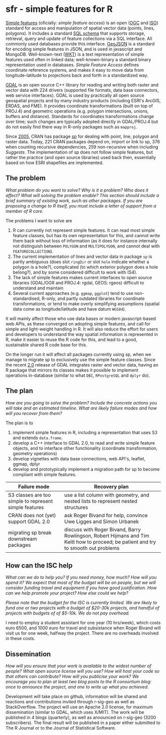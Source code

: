# sfr - simple features for R

[Simple features](https://en.wikipedia.org/wiki/Simple_Features) (oficially: _simple feature access_) is an open ([OGC](http://www.opengeospatial.org/standards/sfa) and [ISO](http://www.iso.org/iso/home/store/catalogue_tc/catalogue_detail.htm?csnumber=40114)) standard for access and manipulation of spatial vector data (points, lines, polygons). It includes a standard [SQL schema](http://www.opengeospatial.org/standards/sfs) that supports storage, retrieval, query and update of feature collections via a SQL interface. All commonly used databases provide this interface. [GeoJSON](http://geojson.org/) is a standard for encoding simple features in JSON, and is used in javascript and MongoDB. Well-known-text ([WKT](https://en.wikipedia.org/wiki/Well-known_text)) is a text representation of simple features used often in linked data; well-known-binary a standard binary representation used in databases. _Simple Feature Access_ defines coordinate reference systems, and makes it easy to move data from longitude-latitude to projections back and forth in a standardized way. 


[GDAL](http://gdal.org/) is an open source C++ library for reading and writing both raster and vector data with 224 drivers (supported file formats, data base connectors, web service interfaces). GDAL is used by practically all open source geospatial projects and by many industry products (including ESRI's ArcGIS, ERDAS, and FME). It provides coordinate transformations (built on top of PROJ.4) and geometric operations (e.g. polygon intersections, unions, buffers and distance). Standards for coordinates transformations change over time; such changes are typically adopted directly in GDAL/PROJ.4 but do not easily find there way in R-only packages such as `mapproj`.

Since [2005](https://stat.ethz.ch/pipermail/r-sig-geo/2005-April/000378.html), CRAN has package [sp](https://cran.r-project.org/web/packages/sp/) for dealing with point, line, polygon and raster data. Today, 221 CRAN packages depend on, import or link to sp, 376 when counting recursive dependencies, 259 non-recursive when including _Suggests_. The implementation of sp does not follow simple features, but rather the practice (and open source libraries) used back then, essentially based on how ESRI shapefiles are implemented.

<!---
[second edition](http://www.springer.com/statistics/life+sciences%2C+medicine+%26+health/book/978-1-4614-7617-7))
-->

## The problem
_What problem do you want to solve? Why is it a problem? Who does it affect? What will solving the problem enable? This section should include a brief summary of existing work, such as other packages. If you are proposing a change to R itself, you must include a letter of support from a member of R core._

The problems I want to solve are 

1. R can currently not represent simple features. It can read most simple feature classes, but has its own representation for this, and cannot write them back without loss of information (as it does for instance internally not distinguish between `POLYGON` and `MULTIPOLYGON`, and cannot deal with `FEATURECOLLECTION`).
2. The current implementation of lines and vector data in package `sp` is partly ambiguous (does slot `ringDir` or slot `hole` indicate whether a polygon is a hole?), complicated (to which exterior polygon does a hole belong?), and by some considered difficult to work with (S4).
3. The lack of simple features makes current interfaces to open source libraries (GDAL/OGR and PROJ.4: rgdal, GEOS: rgeos) difficult to understand and maintain
4. Several current approaches (e.g. `ggmap`, `ggplot`) tend to use non-standardised, R-only, and partly outdated libraries for coordinate transformations, or tend to make overly simplifying assumptions (spatial data come as longitude/latitude and have datum `WGS84`).

It will mainly affect those who use data bases or modern javascript-based web APIs, as these converged on adopting simple features, and call for simple and light-weight handling in R. It will also reduce the effort for users and developers to understand the way spatial information is represented in R, make it easier to reuse the R code for this, and lead to a good, sustainable shared R code base for this.

On the longer run it will affect all packages currently using sp, when we manage to migrate sp to exclusively use the simple feature classes. Since the recent [2.0](http://www.gdal.org/index.html) release of GDAL integrates raster and vector data, having an R package that mirrors its classes makes it possible to implement operations in-database (similar to what `DBI`, `RPostgreSQL` and `dplyr` do).

## The plan
_How are you going to solve the problem? Include the concrete actions you will take and an estimated timeline. What are likely failure modes and how will you recover from them?_

The plan is to 
1. implement simple features in R, including a representation that uses S3 and extends `data.frame`.
2. develop a C++ interface to GDAL 2.0, to read and write simple feature objects, and to interface other functionality (coordinate transformation, geometry operations)
3. develop vignettes with data base connections, web API's, leaflet, ggmap, dplyr
4. develop and prototypically implement a migration path for sp to become compliant with simple features.

|  Failure mode    |  Recovery plan     |
|------------------|--------------------|
| S3 classes are too simple to represent simple features | use a list column with geometry, and nested lists to represent nested structures | 
| CRAN does not (yet) support GDAL 2.0 | ask Roger Bivand for help, convince Uwe Ligges and Simon Urbanek |
| migrating sp break downstream packages | discuss with Roger Bivand, Barry Rowlingson, Robert Hijmans and Tim Keitt how to proceed; be patient and try to smooth out problems |



## How can the ISC help
_What can we do to help you? If you need money, how much? How will you spend it? We expect that most of the budget will be on people, but we will  consider funding travel and equipment if you have good justification. How can we help promote your project? How else could we help?_

_Please note that the budget for the ISC is currently limited. We are likely to fund one or two projects with a budget of $20-30k projects, and handful of projects with budgets of  of $5-10k. We do not pay overhead._


I need to employ a student assistant for one year (10 hrs/week),
which costs euro 6500, and 1000 euro for travel and subsistance
when Roger Bivand will visit us for one week, halfway the project.
There are no overheads involved in these costs.

## Dissemination

_How will you ensure that your work is available to the widest number of people? What open source license will you use? How will host your code so that others can contribute? How will you publicise your work? We encourage you to plan at least two blog posts to the R consortium blog: once to announce the project, and one to write up what you achieved._


Development will take place on github, information will be shared and reactions and contributions invited through r-sig-geo as well as StackOverflow. The project will use an Apache 2.0 license, for maximum dissemination (similar to GDAL, which uses X/MIT). The work will be published in 4 blogs (quarterly), as well as announced on r-sig-geo (3200 subscribers). The final result will be published in a paper either submitted to The R Journal or to the Journal of Statistical Software.
